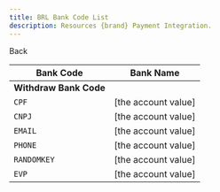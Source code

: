```yaml
---
title: BRL Bank Code List
description: Resources {brand} Payment Integration. 
---
```


<x-button href="{{ url()->previous() }}">Back</x-button>

| Bank Code              | Bank Name           |
| ---------------------- | ------------------- |
| **Withdraw Bank Code** |
| `CPF`                  | [the account value] |
| `CNPJ`                 | [the account value] |
| `EMAIL`                | [the account value] |
| `PHONE`                | [the account value] |
| `RANDOMKEY`            | [the account value] |
| `EVP`                  | [the account value] |
